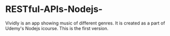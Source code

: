 # RESTful-APIs-Nodejs-
Vividly is an app showing music of different genres. It is created as a part of Udemy's  Nodejs icourse. This is the first version.
